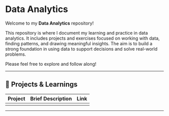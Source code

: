 # Data Analytics

Welcome to my **Data Analytics** repository!

This repository is where I document my learning and practice in data analytics. It includes projects and exercises focused on working with data, finding patterns, and drawing meaningful insights. The aim is to build a strong foundation in using data to support decisions and solve real-world problems.

Please feel free to explore and follow along!

---

## 📂 Projects & Learnings

| Project | Brief Description | Link |
|--------|-------------|------|
|  |  |  |

---
